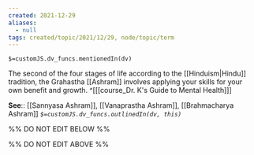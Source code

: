 ```yaml
---
created: 2021-12-29 
aliases:
  - null
tags: created/topic/2021/12/29, node/topic/term
---
```

`$=customJS.dv_funcs.mentionedIn(dv)`

The second of the four stages of life according to the [[Hinduism|Hindu]] tradition, the Grahastha [[Ashram]] involves applying your skills for your own benefit and growth.
 ^[[[course_Dr. K's Guide to Mental Health]]]

**See**:: [[Sannyasa Ashram]], [[Vanaprastha Ashram]], [[Brahmacharya Ashram]]
*`$=customJS.dv_funcs.outlinedIn(dv, this)`*

%% DO NOT EDIT BELOW %%

%% DO NOT EDIT ABOVE %%
